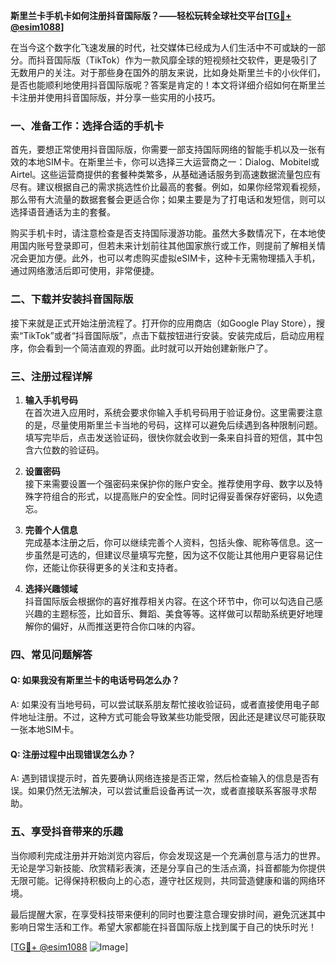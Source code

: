 **斯里兰卡手机卡如何注册抖音国际版？——轻松玩转全球社交平台[[TG💪+ @esim1088](https://t.me/s/esim1088)]**

在当今这个数字化飞速发展的时代，社交媒体已经成为人们生活中不可或缺的一部分。而抖音国际版（TikTok）作为一款风靡全球的短视频社交软件，更是吸引了无数用户的关注。对于那些身在国外的朋友来说，比如身处斯里兰卡的小伙伴们，是否也能顺利地使用抖音国际版呢？答案是肯定的！本文将详细介绍如何在斯里兰卡注册并使用抖音国际版，并分享一些实用的小技巧。

### 一、准备工作：选择合适的手机卡

首先，要想正常使用抖音国际版，你需要一部支持国际网络的智能手机以及一张有效的本地SIM卡。在斯里兰卡，你可以选择三大运营商之一：Dialog、Mobitel或Airtel。这些运营商提供的套餐种类繁多，从基础通话服务到高速数据流量包应有尽有。建议根据自己的需求挑选性价比最高的套餐。例如，如果你经常观看视频，那么带有大流量的数据套餐会更适合你；如果主要是为了打电话和发短信，则可以选择语音通话为主的套餐。

购买手机卡时，请注意检查是否支持国际漫游功能。虽然大多数情况下，在本地使用国内账号登录即可，但若未来计划前往其他国家旅行或工作，则提前了解相关情况会更加方便。此外，也可以考虑购买虚拟eSIM卡，这种卡无需物理插入手机，通过网络激活后即可使用，非常便捷。

### 二、下载并安装抖音国际版

接下来就是正式开始注册流程了。打开你的应用商店（如Google Play Store），搜索“TikTok”或者“抖音国际版”，点击下载按钮进行安装。安装完成后，启动应用程序，你会看到一个简洁直观的界面。此时就可以开始创建新账户了。

### 三、注册过程详解

1. **输入手机号码**  
   在首次进入应用时，系统会要求你输入手机号码用于验证身份。这里需要注意的是，尽量使用斯里兰卡当地的号码，这样可以避免后续遇到各种限制问题。填写完毕后，点击发送验证码，很快你就会收到一条来自抖音的短信，其中包含六位数的验证码。

2. **设置密码**  
   接下来需要设置一个强密码来保护你的账户安全。推荐使用字母、数字以及特殊字符组合的形式，以提高账户的安全性。同时记得妥善保存好密码，以免遗忘。

3. **完善个人信息**  
   完成基本注册之后，你可以继续完善个人资料，包括头像、昵称等信息。这一步虽然是可选的，但建议尽量填写完整，因为这不仅能让其他用户更容易记住你，还能让你获得更多的关注和支持者。

4. **选择兴趣领域**  
   抖音国际版会根据你的喜好推荐相关内容。在这个环节中，你可以勾选自己感兴趣的主题标签，比如音乐、舞蹈、美食等等。这样做可以帮助系统更好地理解你的偏好，从而推送更符合你口味的内容。

### 四、常见问题解答

#### Q: 如果我没有斯里兰卡的电话号码怎么办？
A: 如果没有当地号码，可以尝试联系朋友帮忙接收验证码，或者直接使用电子邮件地址注册。不过，这种方式可能会导致某些功能受限，因此还是建议尽可能获取一张本地SIM卡。

#### Q: 注册过程中出现错误怎么办？
A: 遇到错误提示时，首先要确认网络连接是否正常，然后检查输入的信息是否有误。如果仍然无法解决，可以尝试重启设备再试一次，或者直接联系客服寻求帮助。

### 五、享受抖音带来的乐趣

当你顺利完成注册并开始浏览内容后，你会发现这是一个充满创意与活力的世界。无论是学习新技能、欣赏精彩表演，还是分享自己的生活点滴，抖音都能为你提供无限可能。记得保持积极向上的心态，遵守社区规则，共同营造健康和谐的网络环境。

最后提醒大家，在享受科技带来便利的同时也要注意合理安排时间，避免沉迷其中影响日常生活和工作。希望大家都能在抖音国际版上找到属于自己的快乐时光！

[[TG💪+ @esim1088](https://t.me/s/esim1088) ![Image](https://i.postimg.cc/4NQfJmqS/Snipaste-2025-05-13-00-14-12.png)]